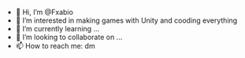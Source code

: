 - 👋 Hi, I’m @Fxabio
- 👀 I’m interested in making games with Unity and cooding everything
- 🌱 I’m currently learning ...
- 💞️ I’m looking to collaborate on ...
- 📫 How to reach me: dm

<!---
Fxabio/Fxabio is a ✨ special ✨ repository because its `README.md` (this file) appears on your GitHub profile.
You can click the Preview link to take a look at your changes.
--->

